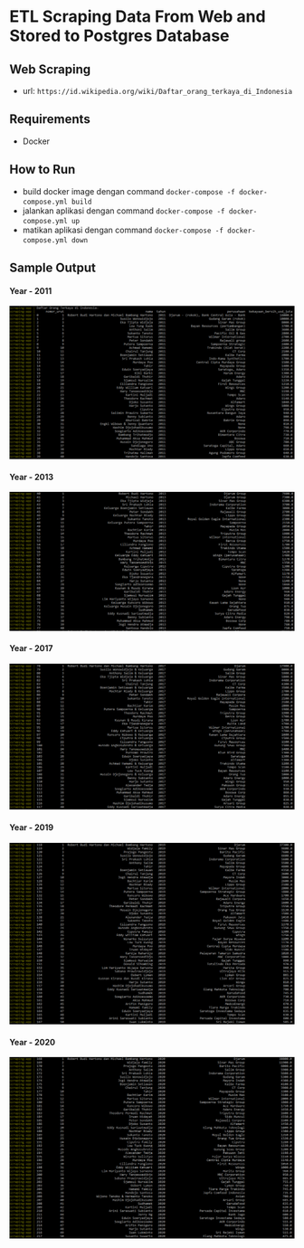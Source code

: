# ETL Scraping Data From Web and Stored to Postgres Database

## Web Scraping 
- url:  ```https://id.wikipedia.org/wiki/Daftar_orang_terkaya_di_Indonesia```

## Requirements
- Docker

## How to Run
- build docker image dengan command  `docker-compose -f docker-compose.yml build`
- jalankan aplikasi dengan command  `docker-compose -f docker-compose.yml up`
- matikan aplikasi dengan command  `docker-compose -f docker-compose.yml down`

## Sample Output
#### Year - 2011
![Sample Output](./images/output-2011.png)
#### Year - 2013
![Sample Output](./images/output-2013.png)
#### Year - 2017
![Sample Output](./images/output-2017.png)
#### Year - 2019
![Sample Output](./images/output-2019.png)
#### Year - 2020
![Sample Output](./images/output-2020.png)

